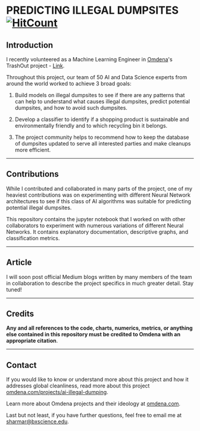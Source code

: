 # PREDICTING ILLEGAL DUMPSITES [![HitCount](http://hits.dwyl.com/ramanshsharma2806/Predicting-Dumpsites.svg)](http://hits.dwyl.com/ramanshsharma2806/Predicting-Dumpsites)


## Introduction

I recently volunteered as a Machine Learning Engineer in [Omdena](https://omdena.com/)'s TrashOut project - [Link](https://omdena.com/projects/ai-illegal-dumping/).

Throughout this project, our team of 50 AI and Data Science experts from around the world worked to achieve 3 broad goals:

1. Build models on illegal dumpsites to see if there are any patterns that can help to understand what causes illegal dumpsites, predict potential dumpsites, and how to avoid such dumpsites.

2. Develop a classifier to identify if a shopping product is sustainable and environmentally friendly and to which recycling bin it belongs.

3. The project community helps to recommend how to keep the database of dumpsites updated to serve all interested parties and make cleanups more efficient.

-------

## Contributions

While I contributed and collaborated in many parts of the project, one of my heaviest contributions was on experimenting with different Neural Network architectures to see if this class of AI algorithms was suitable for predicting potential illegal dumpsites.


This repository contains the jupyter notebook that I worked on with other collaborators to experiment with numerous variations of different Neural Networks. It contains explanatory documentation, descriptive graphs, and classification metrics.

---

## Article

I will soon post official Medium blogs written by many members of the team in collaboration to describe the project specifics in much greater detail. Stay tuned!

-------

## Credits

**Any and all references to the code, charts, numerics, metrics, or anything else contained in this repository must be credited to Omdena with an appropriate citation**. 

---


## Contact

If you would like to know or understand more about this project and how it addresses global cleanliness, read more about this project [omdena.com/projects/ai-illegal-dumping](https://omdena.com/projects/ai-illegal-dumping/).

Learn more about Omdena projects and their ideology at [omdena.com](https://omdena.com/).

Last but not least, if you have further questions, feel free to email me at [sharmar@bxscience.edu](sharmar@bxscience.edu).

